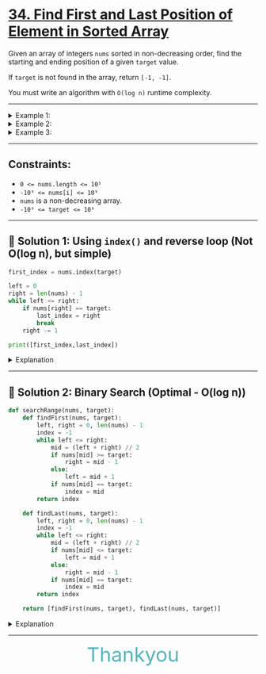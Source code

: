 
# [34. Find First and Last Position of Element in Sorted Array](https://leetcode.com/problems/find-first-and-last-position-of-element-in-sorted-array/)

Given an array of integers `nums` sorted in non-decreasing order, find the starting and ending position of a given `target` value.

If `target` is not found in the array, return `[-1, -1]`.

You must write an algorithm with `O(log n)` runtime complexity.

---

<details>
<summary>Example 1:</summary>

* Input: `nums = [5,7,7,8,8,10]`, `target = 8`</br>
* Output: `[3,4]`
</details>

<details>
<summary>Example 2:</summary>

* Input: `nums = [5,7,7,8,8,10]`, `target = 6`</br>
* Output: `[-1,-1]`
</details>

<details>
<summary>Example 3:</summary>

* Input: `nums = []`, `target = 0`</br>
* Output: `[-1,-1]`
</details>

---

## Constraints:
- `0 <= nums.length <= 10⁵`</br>
- `-10⁹ <= nums[i] <= 10⁹`</br>
- `nums` is a non-decreasing array.</br>
- `-10⁹ <= target <= 10⁹`</br>

---

## 🔹 Solution 1: Using `index()` and reverse loop (Not O(log n), but simple)
```python
first_index = nums.index(target)

left = 0
right = len(nums) - 1
while left <= right:
    if nums[right] == target:
        last_index = right
        break
    right -= 1

print([first_index,last_index])
```
<details>
<summary>Explanation</summary>


### 🔍 Explanation:
- We use `index()` to get the first occurrence of the target.
- Then, we start a reverse loop from the end of the list to find the last occurrence.
- This is **not** O(log n) and can be slow for large inputs, but it’s a clear and simple solution.
</details>


---

## 🔹 Solution 2: Binary Search (Optimal - O(log n))
```python
def searchRange(nums, target):
    def findFirst(nums, target):
        left, right = 0, len(nums) - 1
        index = -1
        while left <= right:
            mid = (left + right) // 2
            if nums[mid] >= target:
                right = mid - 1
            else:
                left = mid + 1
            if nums[mid] == target:
                index = mid
        return index

    def findLast(nums, target):
        left, right = 0, len(nums) - 1
        index = -1
        while left <= right:
            mid = (left + right) // 2
            if nums[mid] <= target:
                left = mid + 1
            else:
                right = mid - 1
            if nums[mid] == target:
                index = mid
        return index

    return [findFirst(nums, target), findLast(nums, target)]
```
<details>
<summary>Explanation</summary>


### 🔍 Explanation:
- This approach uses binary search to find the **first** and **last** occurrences of the target value.
- `findFirst()` focuses on the leftmost position.
- `findLast()` focuses on the rightmost position.
- It works efficiently in O(log n) time.
</details>


---

<center>
<span style="font-size: 40px;color: #57B4BA;"> Thankyou </span> 
</center>
